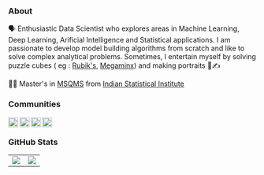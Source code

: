 ### About
🗣 Enthusiastic Data Scientist who explores areas in Machine Learning, Deep Learning, Arificial Intelligence and Statistical applications. I am passionate to develop model building algorithms from scratch and like to solve complex analytical problems.
Sometimes, I entertain myself by solving puzzle cubes ( eg : [Rubik's](https://en.wikipedia.org/wiki/Rubik%27s_Cube), [Megaminx](https://en.wikipedia.org/wiki/Megaminx)) and making portraits 🎨✍️


👨‍🎓 Master's in [MSQMS](https://www.isibang.ac.in/~sqc/MS-QMS.html) from [Indian Statistical Institute](https://www.isical.ac.in/)




### Communities

<a href="https://www.linkedin.com/in/girish-kumar-chandora/">
  <img align="left" alt="Girish Kumar's LinkedIn" width="20px" height="20px" src="https://cdn.icon-icons.com/icons2/1753/PNG/512/iconfinder-social-media-applications-14linkedin-4102586_113786.png" />
</a>
<a href="https://math.stackexchange.com/users/341676/girish-kumar-chandora">
  <img align="left" alt="Girish Kumar's Stackexchange" width="20px" height="20px" src="https://user-images.githubusercontent.com/49120051/128595377-760489ec-9a6f-4c56-a2c0-b2a79ff46e2b.png" />
</a>
<a href="https://medium.com/@gkchandora1995">
  <img align="left" alt="Girish Kumar's Medium" width="20px" height="20px" src="https://user-images.githubusercontent.com/49120051/128596343-382abb1b-e3e6-436b-bef3-90f246a3212a.png" />
</a>
<a href="https://www.kaggle.com/girishkumarchandora">
  <img align="left" alt="Girish Kumar's Kaggle" width="20px" height="20px" src="https://user-images.githubusercontent.com/49120051/128610421-9958e9f9-26f5-4292-b106-e41d3f365d2e.png" />
</a>
<br/>

### GitHub Stats

<table class="center" style="width:100%;">
  <tr>
    <td align="center">
  <img align="center" src="https://github-readme-stats.vercel.app/api?username=gkchandora&count_private=true&show_icons=true&theme=onedark&hide_border=true&custom_title=Girish Kumar's GitHub Stats&line_height=20" />
    </td>
    <td align="center">
  <img align="center" src="https://github-readme-stats.vercel.app/api/top-langs/?username=gkchandora&langs_count=10&theme=onedark&hide_border=true" />
</td>
  </tr>
</table>
